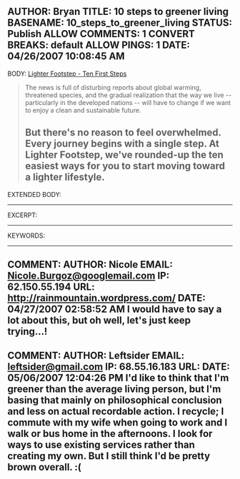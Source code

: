 AUTHOR: Bryan
TITLE: 10 steps to greener living
BASENAME: 10_steps_to_greener_living
STATUS: Publish
ALLOW COMMENTS: 1
CONVERT BREAKS: __default__
ALLOW PINGS: 1
DATE: 04/26/2007 10:08:45 AM
-----
BODY:
<a title="Lighter Footstep - Ten First Steps" href="http://lighterfootstep.com/ten-first-steps-toward-lighter-living.html">Lighter Footstep - Ten First Steps</a>

<blockquote>The news is full of disturbing reports about global warming, threatened species, and the gradual realization that the way we live -- particularly in the developed nations -- will have to change if we want to enjoy a clean and sustainable future.

But there's no reason to feel overwhelmed. Every journey begins with a single step. At Lighter Footstep, we've rounded-up the ten easiest ways for you to start moving toward a lighter lifestyle.</blockquote>
-----
EXTENDED BODY:

-----
EXCERPT:

-----
KEYWORDS:

-----

COMMENT:
AUTHOR: Nicole
EMAIL: Nicole.Burgoz@googlemail.com
IP: 62.150.55.194
URL: http://rainmountain.wordpress.com/
DATE: 04/27/2007 02:58:52 AM
I would have to say a lot about this, but oh well, let's just keep trying...!
-----

COMMENT:
AUTHOR: Leftsider
EMAIL: leftsider@gmail.com
IP: 68.55.16.183
URL: 
DATE: 05/06/2007 12:04:26 PM
I'd like to think that I'm greener than the average living person, but I'm basing that mainly on philosophical conclusion and less on actual recordable action. I recycle; I commute with my wife when going to work and I walk or bus home in the afternoons. I look for ways to use existing services rather than creating my own. But I still think I'd be pretty brown overall. :(
-----


